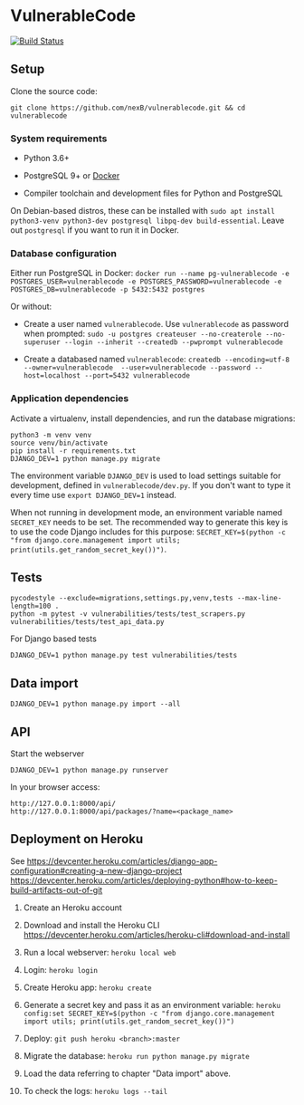 # VulnerableCode

[![Build Status](https://travis-ci.org/nexB/vulnerablecode.svg?branch=develop)](https://travis-ci.org/nexB/vulnerablecode)

## Setup

Clone the source code:

```
git clone https://github.com/nexB/vulnerablecode.git && cd vulnerablecode
```

### System requirements

- Python 3.6+

- PostgreSQL 9+ or [Docker](https://hub.docker.com/search/?type=edition&offering=community)

- Compiler toolchain and development files for Python and PostgreSQL

On Debian-based distros, these can be installed with `sudo apt install python3-venv python3-dev postgresql libpq-dev build-essential`. Leave out `postgresql` if you want to run it in Docker.

### Database configuration

Either run PostgreSQL in Docker:
`docker run --name pg-vulnerablecode -e POSTGRES_USER=vulnerablecode -e POSTGRES_PASSWORD=vulnerablecode -e POSTGRES_DB=vulnerablecode -p 5432:5432 postgres`

Or without:

- Create a user named `vulnerablecode`. Use `vulnerablecode` as password when prompted:
  `sudo -u postgres createuser --no-createrole --no-superuser --login --inherit --createdb --pwprompt vulnerablecode`

- Create a databased named `vulnerablecode`:
  `createdb --encoding=utf-8 --owner=vulnerablecode  --user=vulnerablecode --password --host=localhost --port=5432 vulnerablecode`

### Application dependencies

Activate a virtualenv, install dependencies, and run the database migrations:

```
python3 -m venv venv
source venv/bin/activate
pip install -r requirements.txt
DJANGO_DEV=1 python manage.py migrate
```

The environment variable `DJANGO_DEV` is used to load settings suitable for development, defined in `vulnerablecode/dev.py`. If you don't want to type
it every time use `export DJANGO_DEV=1` instead.

When not running in development mode, an environment variable named `SECRET_KEY` needs to be set. The recommended way to generate this key is to use
the code Django includes for this purpose: `SECRET_KEY=$(python -c "from django.core.management import utils; print(utils.get_random_secret_key())")`.

## Tests

```
pycodestyle --exclude=migrations,settings.py,venv,tests --max-line-length=100 .
python -m pytest -v vulnerabilities/tests/test_scrapers.py vulnerabilities/tests/test_api_data.py
```

For Django based tests
```
DJANGO_DEV=1 python manage.py test vulnerabilities/tests
```

## Data import

```
DJANGO_DEV=1 python manage.py import --all
```

## API

Start the webserver

```
DJANGO_DEV=1 python manage.py runserver
```

In your browser access:

```
http://127.0.0.1:8000/api/
http://127.0.0.1:8000/api/packages/?name=<package_name>
```

## Deployment on Heroku

See https://devcenter.heroku.com/articles/django-app-configuration#creating-a-new-django-project
https://devcenter.heroku.com/articles/deploying-python#how-to-keep-build-artifacts-out-of-git

1. Create an Heroku account

2. Download and install the Heroku CLI https://devcenter.heroku.com/articles/heroku-cli#download-and-install

3. Run a local webserver: `heroku local web`

4. Login: `heroku login`

5. Create Heroku app: `heroku create`

6. Generate a secret key and pass it as an environment variable: `heroku config:set SECRET_KEY=$(python -c "from django.core.management import utils; print(utils.get_random_secret_key())")`

7. Deploy: `git push heroku <branch>:master`

8. Migrate the database: `heroku run python manage.py migrate`

9. Load the data referring to chapter "Data import" above.

10. To check the logs: `heroku logs --tail`
